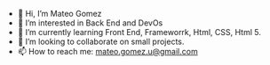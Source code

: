 - 👋 Hi, I’m Mateo Gomez
- 👀 I’m interested in Back End and DevOs
- 🌱 I’m currently learning Front End, Frameworrk, Html, CSS, Html 5.
- 💞️ I’m looking to collaborate on small projects.
- 📫 How to reach me: mateo.gomez.u@gmail.com

<!---
matteozx14/matteozx14 is a ✨ special ✨ repository because its `README.md` (this file) appears on your GitHub profile.
You can click the Preview link to take a look at your changes.
--->
